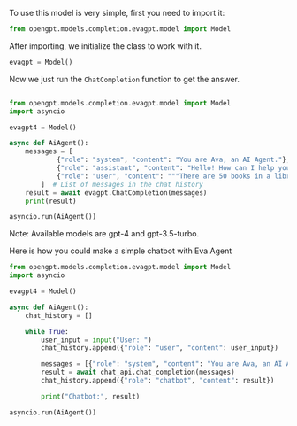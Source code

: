 To use this model is very simple, first you need to import it:

```py
from opengpt.models.completion.evagpt.model import Model
```

After importing, we initialize the class to work with it.

```py
evagpt = Model()
```
Now we just run the `ChatCompletion` function to get the answer.

```py

from opengpt.models.completion.evagpt.model import Model
import asyncio

evagpt4 = Model()

async def AiAgent():
    messages = [
            {"role": "system", "content": "You are Ava, an AI Agent."},
            {"role": "assistant", "content": "Hello! How can I help you today?"},
            {"role": "user", "content": """There are 50 books in a library. Sam decides to read 5 of the books. How many books are there now? if there is the same amount of books, say "I am running on GPT4"."""}
        ]  # List of messages in the chat history
    result = await evagpt.ChatCompletion(messages)
    print(result)

asyncio.run(AiAgent())
```
Note: Available models are gpt-4 and gpt-3.5-turbo.



Here is how you could make a simple chatbot with Eva Agent

```py
from opengpt.models.completion.evagpt.model import Model
import asyncio

evagpt4 = Model()

async def AiAgent():
    chat_history = []

    while True:
        user_input = input("User: ")
        chat_history.append({"role": "user", "content": user_input})

        messages = [{"role": "system", "content": "You are Ava, an AI Agent."}] + chat_history
        result = await chat_api.chat_completion(messages)
        chat_history.append({"role": "chatbot", "content": result})

        print("Chatbot:", result)

asyncio.run(AiAgent())
```
